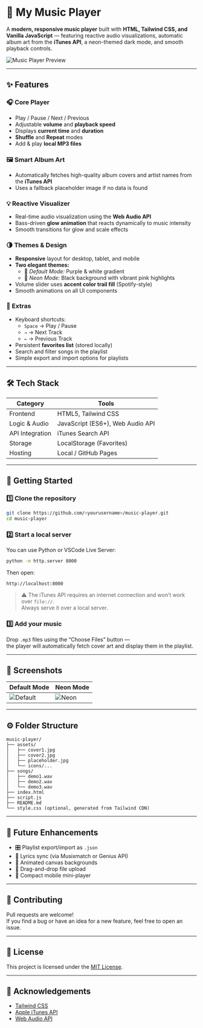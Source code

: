 # 🎵 My Music Player

A **modern, responsive music player** built with **HTML, Tailwind CSS, and Vanilla JavaScript** — featuring reactive audio visualizations, automatic album art from the **iTunes API**, a neon-themed dark mode, and smooth playback controls.

![Music Player Preview](assets/cover1.jpg)

---

## ✨ Features

### 🎧 Core Player
- Play / Pause / Next / Previous
- Adjustable **volume** and **playback speed**
- Displays **current time** and **duration**
- **Shuffle** and **Repeat** modes
- Add & play **local MP3 files**

### 🖼️ Smart Album Art
- Automatically fetches high-quality album covers and artist names from the **iTunes API**
- Uses a fallback placeholder image if no data is found

### 💡 Reactive Visualizer
- Real-time audio visualization using the **Web Audio API**
- Bass-driven **glow animation** that reacts dynamically to music intensity
- Smooth transitions for glow and scale effects

### 🌗 Themes & Design
- **Responsive** layout for desktop, tablet, and mobile
- **Two elegant themes:**
  - 🎨 *Default Mode:* Purple & white gradient
  - 🌈 *Neon Mode:* Black background with vibrant pink highlights
- Volume slider uses **accent color trail fill** (Spotify-style)
- Smooth animations on all UI components

### 🧠 Extras
- Keyboard shortcuts:
  - `Space` → Play / Pause  
  - `→` → Next Track  
  - `←` → Previous Track
- Persistent **favorites list** (stored locally)
- Search and filter songs in the playlist
- Simple export and import options for playlists

---

## 🛠️ Tech Stack

| Category | Tools |
|-----------|-------|
| Frontend | HTML5, Tailwind CSS |
| Logic & Audio | JavaScript (ES6+), Web Audio API |
| API Integration | iTunes Search API |
| Storage | LocalStorage (Favorites) |
| Hosting | Local / GitHub Pages |

---

## 🚀 Getting Started

### 1️⃣ Clone the repository
```bash
git clone https://github.com/<yourusername>/music-player.git
cd music-player
```

### 2️⃣ Start a local server
You can use Python or VSCode Live Server:

```bash
python -m http.server 8000
```

Then open:
```
http://localhost:8000
```

> ⚠️ The iTunes API requires an internet connection and won’t work over `file://`.  
> Always serve it over a local server.

### 3️⃣ Add your music
Drop `.mp3` files using the “Choose Files” button —  
the player will automatically fetch cover art and display them in the playlist.

---

## 📸 Screenshots

| Default Mode | Neon Mode |
|---------------|------------|
| ![Default](assets/screenshot-default.png) | ![Neon](assets/screenshot-neon.png) |

---

## ⚙️ Folder Structure

```
music-player/
├── assets/
│   ├── cover1.jpg
│   ├── cover2.jpg
│   ├── placeholder.jpg
│   └── icons/...
├── songs/
│   ├── demo1.wav
│   ├── demo2.wav
│   └── demo3.wav
├── index.html
├── script.js
├── README.md
└── style.css (optional, generated from Tailwind CDN)
```

---

## 🧩 Future Enhancements
- 🎛️ Playlist export/import as `.json`
- 🎤 Lyrics sync (via Musixmatch or Genius API)
- 🎨 Animated canvas backgrounds
- 📀 Drag-and-drop file upload
- 📱 Compact mobile mini-player

---

## 🤝 Contributing
Pull requests are welcome!  
If you find a bug or have an idea for a new feature, feel free to open an issue.

---

## 📜 License
This project is licensed under the [MIT License](LICENSE).

---

## 💬 Acknowledgements
- [Tailwind CSS](https://tailwindcss.com/)
- [Apple iTunes API](https://developer.apple.com/library/archive/documentation/AudioVideo/Conceptual/iTuneSearchAPI/)
- [Web Audio API](https://developer.mozilla.org/en-US/docs/Web/API/Web_Audio_API)
